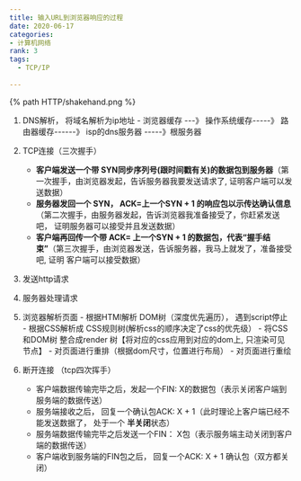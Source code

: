 ```yaml
---
title: 输入URL到浏览器响应的过程
date: 2020-06-17
categories: 
- 计算机网络
rank: 3
tags: 
  - TCP/IP
  
---
```



{% path  HTTP/shakehand.png %}
1. DNS解析， 将域名解析为ip地址
			- 浏览器缓存 ---》 操作系统缓存-----》 路由器缓存------》 isp的dns服务器 -----》根服务器
2. TCP连接（三次握手）

	-  **客户端发送一个带 SYN同步序列号(跟时间戳有关)的数据包到服务器**（第一次握手，由浏览器发起，告诉服务器我要发送请求了, 证明客户端可以发送数据）
	-   **服务器发回一个 SYN， ACK=上一个SYN + 1 的响应包以示传达确认信息**（第二次握手，由服务器发起，告诉浏览器我准备接受了，你赶紧发送吧， 证明服务器可以接受并且发送数据）
	-   **客户端再回传一个带 ACK= 上一个SYN + 1  的数据包，代表“握手结束”**（第三次握手，由浏览器发送，告诉服务器，我马上就发了，准备接受吧, 证明 客户端可以接受数据）

3. 发送http请求
4. 服务器处理请求
5. 浏览器解析页面
		 - 根据HTMl解析 DOM树（深度优先遍历）， 遇到script停止
		 - 根据CSS解析成 CSS规则树(解析css的顺序决定了css的优先级）
		 - 将CSS和DOM树 整合成render 树【将对应的css应用到对应的dom上, 只渲染可见节点】
		 - 对页面进行重排（根据dom尺寸，位置进行布局）
		 - 对页面进行重绘
		
6. 断开连接 （tcp四次挥手）
	-   客户端数据传输完毕之后，发起一个FIN: X的数据包（表示关闭客户端到服务端的数据传送）
	-    服务端接收之后， 回复一个确认包ACK: X + 1（此时理论上客户端已经不能发送数据了， 处于一个 **半关闭**状态）
	-    服务端数据传输完毕之后发送一个FIN： X包（表示服务端主动关闭到客户端的数据传送）
	-   客户端收到服务端的FIN包之后， 回复一个ACK: X + 1 确认包（双方都关闭）